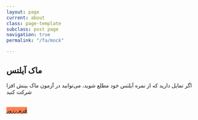 ```yaml
---
layout: page
current: about
class: page-template
subclass: post page
navigation: true
permalink: "/fa/mock"

---
```

<h2>ماک آیلتس</h2>

<p>اگر تمایل دارید که از نمره آیلتس خود مطلع شوید، می‌توانید در آزمون ماک بینش افزا شرکت کنید</p>


<br>
<a class="placement-test" style="background-color:coral;" href="https://goo.gl/forms/FuIoAdk3nsxZF5Z72">فرم رزور </a>